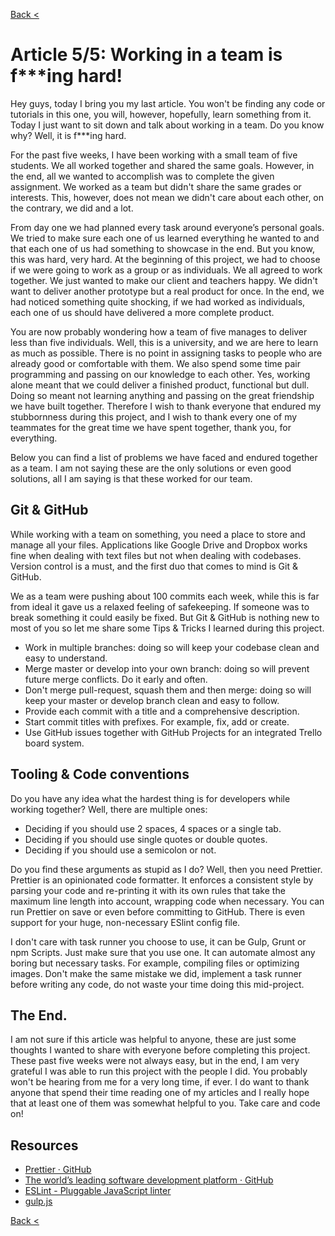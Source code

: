 [Back <](../README.md)

# Article 5/5: Working in a team is f\*\*\*ing hard!

Hey guys, today I bring you my last article. You won't be finding any code or tutorials in this one, you will, however, hopefully, learn something from it. Today I just want to sit down and talk about working in a team. Do you know why? Well, it is f\*\*\*ing hard.

For the past five weeks, I have been working with a small team of five students. We all worked together and shared the same goals. However, in the end, all we wanted to accomplish was to complete the given assignment. We worked as a team but didn't share the same grades or interests. This, however, does not mean we didn't care about each other, on the contrary, we did and a lot.

From day one we had planned every task around everyone’s personal goals. We tried to make sure each one of us learned everything he wanted to and that each one of us had something to showcase in the end. But you know, this was hard, very hard. At the beginning of this project, we had to choose if we were going to work as a group or as individuals. We all agreed to work together. We just wanted to make our client and teachers happy. We didn't want to deliver another prototype but a real product for once. In the end, we had noticed something quite shocking, if we had worked as individuals, each one of us should have delivered a more complete product.

You are now probably wondering how a team of five manages to deliver less than five individuals. Well, this is a university, and we are here to learn as much as possible. There is no point in assigning tasks to people who are already good or comfortable with them. We also spend some time pair programming and passing on our knowledge to each other. Yes, working alone meant that we could deliver a finished product, functional but dull. Doing so meant not learning anything and passing on the great friendship we have built together. Therefore I wish to thank everyone that endured my stubbornness during this project, and I wish to thank every one of my teammates for the great time we have spent together, thank you, for everything.

Below you can find a list of problems we have faced and endured together as a team. I am not saying these are the only solutions or even good solutions, all I am saying is that these worked for our team.

## Git & GitHub

While working with a team on something, you need a place to store and manage all your files. Applications like Google Drive and Dropbox works fine when dealing with text files but not when dealing with codebases. Version control is a must, and the first duo that comes to mind is Git & GitHub.

We as a team were pushing about 100 commits each week, while this is far from ideal it gave us a relaxed feeling of safekeeping. If someone was to break something it could easily be fixed. But Git & GitHub is nothing new to most of you so let me share some Tips & Tricks I learned during this project.

- Work in multiple branches: doing so will keep your codebase clean and easy to understand.
- Merge master or develop into your own branch: doing so will prevent future merge conflicts. Do it early and often.
- Don't merge pull-request, squash them and then merge: doing so will keep your master or develop branch clean and easy to follow.
- Provide each commit with a title and a comprehensive description.
- Start commit titles with prefixes. For example, fix, add or create.
- Use GitHub issues together with GitHub Projects for an integrated Trello board system.

## Tooling & Code conventions

Do you have any idea what the hardest thing is for developers while working together? Well, there are multiple ones:

- Deciding if you should use 2 spaces, 4 spaces or a single tab.
- Deciding if you should use single quotes or double quotes.
- Deciding if you should use a semicolon or not.

Do you find these arguments as stupid as I do? Well, then you need Prettier. Prettier is an opinionated code formatter. It enforces a consistent style by parsing your code and re-printing it with its own rules that take the maximum line length into account, wrapping code when necessary. You can run Prettier on save or even before committing to GitHub. There is even support for your huge, non-necessary ESlint config file.

I don't care with task runner you choose to use, it can be Gulp, Grunt or npm Scripts. Just make sure that you use one. It can automate almost any boring but necessary tasks. For example, compiling files or optimizing images. Don't make the same mistake we did, implement a task runner before writing any code, do not waste your time doing this mid-project.

## The End.

I am not sure if this article was helpful to anyone, these are just some thoughts I wanted to share with everyone before completing this project. These past five weeks were not always easy, but in the end, I am very grateful I was able to run this project with the people I did. You probably won't be hearing from me for a very long time, if ever. I do want to thank anyone that spend their time reading one of my articles and I really hope that at least one of them was somewhat helpful to you. Take care and code on!

## Resources

- [Prettier · GitHub](https://github.com/prettier)
- [The world’s leading software development platform · GitHub](https://github.com)
- [ESLint - Pluggable JavaScript linter](https://eslint.org)
- [gulp.js](https://gulpjs.com)

[Back <](../README.md)